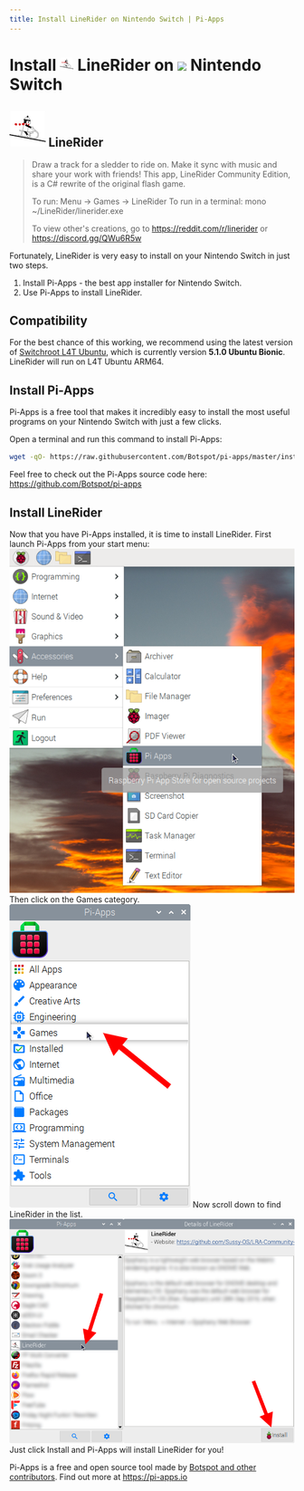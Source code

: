 ```yaml
---
title: Install LineRider on Nintendo Switch | Pi-Apps
---
```

<div class="simple-install-content content">

# Install <img src="/img/app-icons/LineRider/icon-64.png" height=24> LineRider on <img src=https://switchroot.org/logo.png height=24> Nintendo Switch

## <img src="/img/app-icons/LineRider/icon-64.png"> LineRider
> Draw a track for a sledder to ride on. Make it sync with music and share your work with friends!
> This app, LineRider Community Edition, is a C# rewrite of the original flash game.
> 
> To run: Menu -> Games -> LineRider
> To run in a terminal: mono ~/LineRider/linerider.exe
> 
> To view other's creations, go to https://reddit.com/r/linerider or https://discord.gg/QWu6R5w

Fortunately, LineRider is very easy to install on your Nintendo Switch in just two steps.
1. Install Pi-Apps - the best app installer for Nintendo Switch.
2. Use Pi-Apps to install LineRider.
</div>
<div class="simple-install-content content">

## Compatibility
For the best chance of this working, we recommend using the latest version of [Switchroot L4T Ubuntu](https://wiki.switchroot.org/en/Linux/Ubuntu-Install-Guide), which is currently version **5.1.0 Ubuntu Bionic**.
LineRider will run on L4T Ubuntu ARM64.
</div>
<div class="simple-install-content content">

## Install Pi-Apps

Pi-Apps is a free tool that makes it incredibly easy to install the most useful programs on your Nintendo Switch with just a few clicks.

Open a terminal and run this command to install Pi-Apps:
```bash
wget -qO- https://raw.githubusercontent.com/Botspot/pi-apps/master/install | bash
```
Feel free to check out the Pi-Apps source code here: https://github.com/Botspot/pi-apps
</div>
<div class="simple-install-content content">

## Install LineRider

Now that you have Pi-Apps installed, it is time to install LineRider.
First launch Pi-Apps from your start menu:
<img src="/img/start-menu.png">
Then click on the Games category.
<img src="/img/category-selections/Games.png">
Now scroll down to find LineRider in the list.
<img src="/img/app-icons/LineRider/app-selection.png">
Just click Install and Pi-Apps will install LineRider for you!
</div>
<div class="simple-install-content content">

Pi-Apps is a free and open source tool made by [Botspot and other contributors](/about/#contributors). Find out more at https://pi-apps.io
</div>
